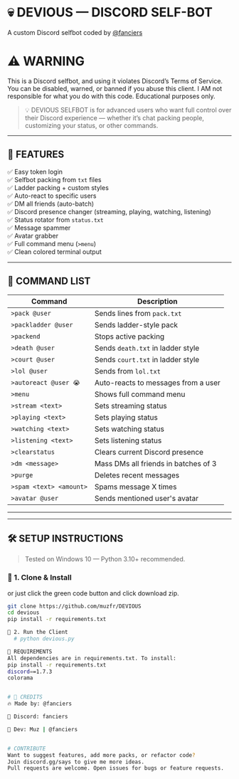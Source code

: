# 💀 DEVIOUS  — DISCORD SELF-BOT 

A custom Discord selfbot coded  by [@fanciers](https://discord.gg/says) 
# ⚠️ WARNING
This is a Discord selfbot, and using it violates Discord’s Terms of Service.
You can be disabled, warned, or banned if you abuse this client.
I AM not responsible for what you do with this code. Educational purposes only.


> 💡 DEVIOUS SELFBOT is for advanced users who want full control over their Discord experience — whether it’s chat packing people, customizing your status, or other commands.

---

## 🧠 FEATURES

✅ Easy token login  
✅ Selfbot packing from `txt` files  
✅ Ladder packing + custom styles  
✅ Auto-react to specific users  
✅ DM all friends (auto-batch)  
✅ Discord presence changer (streaming, playing, watching, listening)  
✅ Status rotator from `status.txt`  
✅ Message spammer  
✅ Avatar grabber  
✅ Full command menu (`>menu`)  
✅ Clean colored terminal output  
 

---

## 📜 COMMAND LIST

| Command | Description |
|--------|-------------|
| `>pack @user` | Sends lines from `pack.txt` |
| `>packladder @user` | Sends ladder-style pack |
| `>packend` | Stops active packing |
| `>death @user` | Sends `death.txt` in ladder style |
| `>court @user` | Sends `court.txt` in ladder style |
| `>lol @user` | Sends from `lol.txt` |
| `>autoreact @user 😭` | Auto-reacts to messages from a user |
| `>menu` | Shows full command menu |
| `>stream <text>` | Sets streaming status |
| `>playing <text>` | Sets playing status |
| `>watching <text>` | Sets watching status |
| `>listening <text>` | Sets listening status |
| `>clearstatus` | Clears current Discord presence |
| `>dm <message>` | Mass DMs all friends in batches of 3 |
| `>purge` | Deletes recent messages |
| `>spam <text> <amount>` | Spams message X times |
| `>avatar @user` | Sends mentioned user's avatar |

---




---

## 🛠 SETUP INSTRUCTIONS

> Tested on Windows 10 — Python 3.10+ recommended.

### 🔧 1. Clone & Install
or just click the green code button and click download zip.
```bash
git clone https://github.com/muzfr/DEVIOUS
cd devious
pip install -r requirements.txt

🧪 2. Run the Client
  # python devious.py

🧾 REQUIREMENTS
All dependencies are in requirements.txt. To install:
pip install -r requirements.txt
discord==1.7.3
colorama


# 👑 CREDITS
🔥 Made by: @fanciers

💬 Discord: fanciers

🧠 Dev: Muz | @fanciers


# CONTRIBUTE
Want to suggest features, add more packs, or refactor code?
Join discord.gg/says to give me more ideas.
Pull requests are welcome. Open issues for bugs or feature requests.




